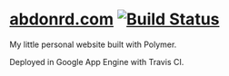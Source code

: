 # [abdonrd.com](http://abdonrd.com) [![Build Status](https://travis-ci.org/abdonrd/abdonrd.com.svg?branch=master)](https://travis-ci.org/abdonrd/abdonrd.com)

My little personal website built with Polymer.

Deployed in Google App Engine with Travis CI.
